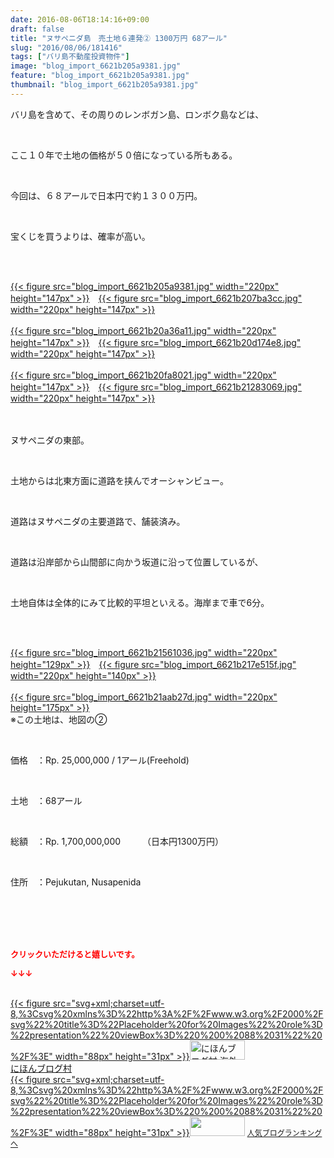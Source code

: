 ```yaml
---
date: 2016-08-06T18:14:16+09:00
draft: false
title: "ヌサペニダ島　売土地６連発② 1300万円 68アール"
slug: "2016/08/06/181416"
tags: ["バリ島不動産投資物件"]
image: "blog_import_6621b205a9381.jpg"
feature: "blog_import_6621b205a9381.jpg"
thumbnail: "blog_import_6621b205a9381.jpg"
---
```

<p>バリ島を含めて、その周りのレンボガン島、ロンボク島などは、</p><br/><p>ここ１０年で土地の価格が５０倍になっている所もある。</p><br/><p>今回は、６８アールで日本円で約１３００万円。</p><br/><p>宝くじを買うよりは、確率が高い。</p><br/><p><br/><a href="blog_import_6621b20758e3b.jpg">{{< figure src="blog_import_6621b205a9381.jpg" width="220px" height="147px" >}}</a>　<a href="blog_import_6621b208f226c.jpg">{{< figure src="blog_import_6621b207ba3cc.jpg" width="220px" height="147px" >}}</a><br/><br/><a href="blog_import_6621b20b74abe.jpg">{{< figure src="blog_import_6621b20a36a11.jpg" width="220px" height="147px" >}}</a>　<a href="blog_import_6621b20e6b30a.jpg">{{< figure src="blog_import_6621b20d174e8.jpg" width="220px" height="147px" >}}</a><br/><br/><a href="blog_import_6621b210f0d65.jpg">{{< figure src="blog_import_6621b20fa8021.jpg" width="220px" height="147px" >}}</a>　<a href="blog_import_6621b213bc9f7.jpg">{{< figure src="blog_import_6621b21283069.jpg" width="220px" height="147px" >}}</a><br/></p><p><br/><br/>ヌサペニダの東部。</p><br/><p>土地からは北東方面に道路を挟んでオーシャンビュー。</p><br/><p>道路はヌサペニダの主要道路で、舗装済み。</p><br/><p>道路は沿岸部から山間部に向かう坂道に沿って位置しているが、</p><br/><p>土地自体は全体的にみて比較的平坦といえる。海岸まで車で6分。</p><br/><p><br/><a href="blog_import_6621b216a1cd0.jpg">{{< figure src="blog_import_6621b21561036.jpg" width="220px" height="129px" >}}</a>　<a href="blog_import_6621b21920de3.jpg">{{< figure src="blog_import_6621b217e515f.jpg" width="220px" height="140px" >}}</a><br/><br/><a href="blog_import_6621b21be2261.jpg">{{< figure src="blog_import_6621b21aab27d.jpg" width="220px" height="175px" >}}</a><br/>※この土地は、地図の②<br/></p><br/><p>価格　：Rp. 25,000,000 / 1アール(Freehold)</p><br/><p>土地　：68アール</p><br/><p>総額　：Rp. 1,700,000,000　　　（日本円1300万円）</p><br/><p>住所　：Pejukutan, Nusapenida</p><br/><br/><br/><br/><p><font color="#ff0000" size="2"><strong>クリックいただけると嬉しいです。<br/></strong></font></p><p><font color="#ff0000" size="2"><strong>↓↓↓</strong></font></p><p><br/><a href="ranking.html?p_cid=01260127" target="_blank">{{< figure src="svg+xml;charset=utf-8,%3Csvg%20xmlns%3D%22http%3A%2F%2Fwww.w3.org%2F2000%2Fsvg%22%20title%3D%22Placeholder%20for%20Images%22%20role%3D%22presentation%22%20viewBox%3D%220%200%2088%2031%22%20%2F%3E" width="88px" height="31px" >}}<noscript><img border="0" alt="にほんブログ村 海外生活ブログ バリ島情報へ" src="https://img-proxy.blog-video.jp/images?url=http%3A%2F%2Foverseas.blogmura.com%2Fbali%2Fimg%2Fbali88_31.gif" width="88" height="31"></noscript></a><br/><a href="ranking.html?p_cid=01260127" target="_blank">にほんブログ村</a> <br/><a title="人気ブログランキングへ" href="link.php?1804582">{{< figure src="svg+xml;charset=utf-8,%3Csvg%20xmlns%3D%22http%3A%2F%2Fwww.w3.org%2F2000%2Fsvg%22%20title%3D%22Placeholder%20for%20Images%22%20role%3D%22presentation%22%20viewBox%3D%220%200%2088%2031%22%20%2F%3E" width="88px" height="31px" >}}<noscript><img border="0" src="https://blog.with2.net/img/banner/banner_22.gif" width="88" height="31"></noscript></a> <a style="FONT-SIZE: 12px" href="link.php?1804582">人気ブログランキングへ</a> </p>

